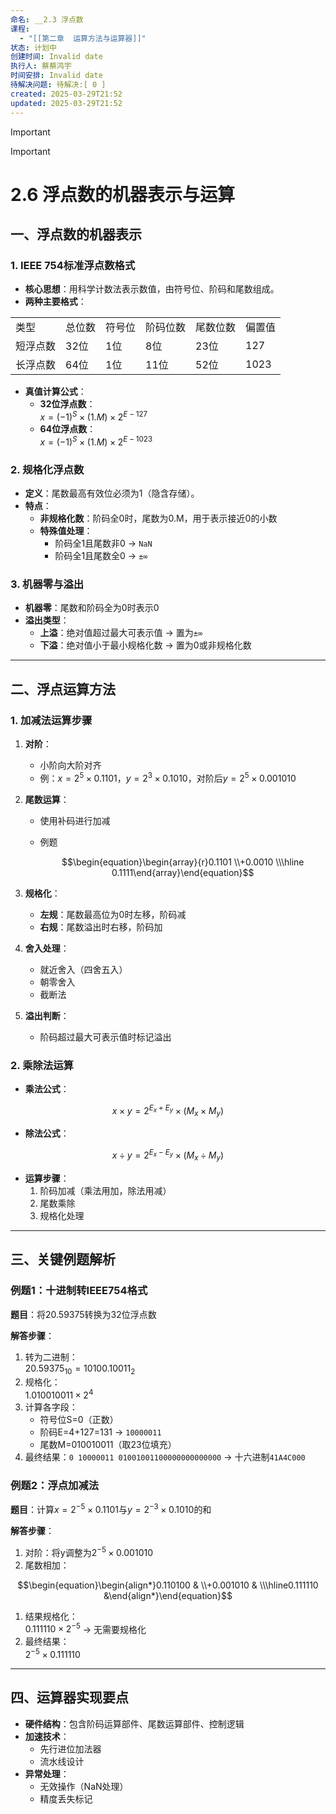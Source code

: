 ```yaml
---
命名: __2.3 浮点数
课程:
  - "[[第二章  运算方法与运算器]]"
状态: 计划中
创建时间: Invalid date
执行人: 蔡蔡鸿宇
时间安排: Invalid date
待解决问题: 待解决:[ 0 ]
created: 2025-03-29T21:52
updated: 2025-03-29T21:52
---
```

> [!important]

> [!important]

# 2.6 浮点数的机器表示与运算

## 一、浮点数的机器表示

### 1. IEEE 754标准浮点数格式

- **核心思想**：用科学计数法表示数值，由符号位、阶码和尾数组成。
- **两种主要格式**：

|   |   |   |   |   |   |
|---|---|---|---|---|---|
|类型|总位数|符号位|阶码位数|尾数位数|偏置值|
|短浮点数|32位|1位|8位|23位|127|
|长浮点数|64位|1位|11位|52位|1023|

- **真值计算公式**：
    - **32位浮点数**：  
        $x = (-1)^S \times (1.M) \times 2^{E-127}$
    - **64位浮点数**：  
        $x = (-1)^S \times (1.M) \times 2^{E-1023}$

### 2. 规格化浮点数

- **定义**：尾数最高有效位必须为1（隐含存储）。
- **特点**：
    - **非规格化数**：阶码全0时，尾数为0.M，用于表示接近0的小数
    - **特殊值处理**：
        - 阶码全1且尾数非0 → `NaN`
        - 阶码全1且尾数全0 → `±∞`

### 3. 机器零与溢出

- **机器零**：尾数和阶码全为0时表示0
- **溢出类型**：
    - **上溢**：绝对值超过最大可表示值 → 置为`±∞`
    - **下溢**：绝对值小于最小规格化数 → 置为0或非规格化数

---

## 二、浮点运算方法

### 1. 加减法运算步骤

1. **对阶**：
    - 小阶向大阶对齐
    - 例：$x=2^{5} \times 0.1101$，$y=2^{3} \times 0.1010$，对阶后$y=2^{5} \times 0.001010$
2. **尾数运算**：
    - 使用补码进行加减
    - 例题
        
        $$\begin{equation}\begin{array}{r}0.1101 \\+0.0010 \\\hline 0.1111\end{array}\end{equation}$$
        
3. **规格化**：
    - **左规**：尾数最高位为0时左移，阶码减
    - **右规**：尾数溢出时右移，阶码加
4. **舍入处理**：
    - 就近舍入（四舍五入）
    - 朝零舍入
    - 截断法
5. **溢出判断**：
    - 阶码超过最大可表示值时标记溢出

### 2. 乘除法运算

- **乘法公式**：

$$x \times y = 2^{E_x+E_y} \times (M_x \times M_y)$$

- **除法公式**：

$$x \div y = 2^{E_x-E_y} \times (M_x \div M_y)$$

- **运算步骤**：
    1. 阶码加减（乘法用加，除法用减）
    2. 尾数乘除
    3. 规格化处理

---

## 三、关键例题解析

### 例题1：十进制转IEEE754格式

**题目**：将20.59375转换为32位浮点数

**解答步骤**：

1. 转为二进制：  
    $20.59375_{10} = 10100.10011_2$
2. 规格化：  
    $1.010010011 \times 2^4$
3. 计算各字段：
    - 符号位S=0（正数）
    - 阶码E=4+127=131 → `10000011`
    - 尾数M=010010011（取23位填充）
4. 最终结果：`0 10000011 01001001100000000000000` → 十六进制`41A4C000`

### 例题2：浮点加减法

**题目**：计算$x=2^{-5} \times 0.1101$与$y=2^{-3} \times 0.1010$的和

**解答步骤**：

1. 对阶：将y调整为$2^{-5} \times 0.001010$
2. 尾数相加：

$$\begin{equation}\begin{align*}0.110100 & \\+0.001010 & \\\hline0.111110 &\end{align*}\end{equation}$$

1. 结果规格化：  
    $0.111110 \times 2^{-5}$ → 无需要规格化
2. 最终结果：  
    $2^{-5} \times 0.111110$

---

## 四、运算器实现要点

- **硬件结构**：包含阶码运算部件、尾数运算部件、控制逻辑
- **加速技术**：
    - 先行进位加法器
    - 流水线设计
- **异常处理**：
    - 无效操作（NaN处理）
    - 精度丢失标记